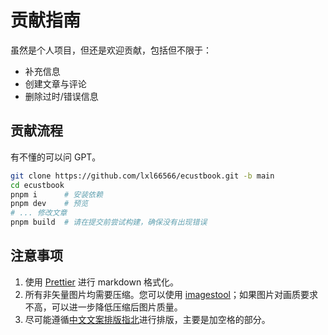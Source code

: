 # 贡献指南

虽然是个人项目，但还是欢迎贡献，包括但不限于：

- 补充信息
- 创建文章与评论
- 删除过时/错误信息

## 贡献流程

有不懂的可以问 GPT。

```sh
git clone https://github.com/lxl66566/ecustbook.git -b main
cd ecustbook
pnpm i      # 安装依赖
pnpm dev    # 预览
# ... 修改文章
pnpm build  # 请在提交前尝试构建，确保没有出现错误
```

## 注意事项

1. 使用 [Prettier](https://marketplace.visualstudio.com/items?itemName=esbenp.prettier-vscode) 进行 markdown 格式化。
2. 所有非矢量图片均需要压缩。您可以使用 [imagestool](https://imagestool.com/compress-images)；如果图片对画质要求不高，可以进一步降低压缩后图片质量。
3. 尽可能遵循[中文文案排版指北](https://github.com/sparanoid/chinese-copywriting-guidelines/blob/master/README.zh-Hans.md)进行排版，主要是加空格的部分。

